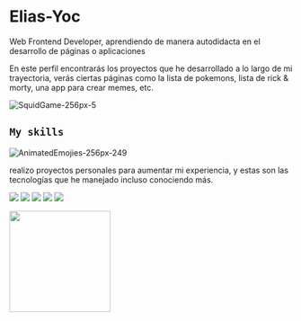 # Elias-Yoc
<p>Web Frontend Developer, aprendiendo de manera autodidacta en el desarrollo de páginas o aplicaciones </p>
<p>En este perfil encontrarás los proyectos que he desarrollado a lo largo de mi trayectoria, verás ciertas páginas como la lista de pokemons, lista de rick & morty, una app para crear memes, etc.</p>

![SquidGame-256px-5](https://user-images.githubusercontent.com/64809211/146615905-5bc73733-7e27-406e-bb75-6783a61b81dc.gif)

## `My skills`
![AnimatedEmojies-256px-249](https://user-images.githubusercontent.com/64809211/146616201-7cdbaa07-1a38-42ff-9935-123fb9ba7ee2.gif)

<p>realizo proyectos personales para aumentar mi experiencia, y estas son las tecnologías que he manejado incluso conociendo más. </p>

![](https://img.shields.io/badge/HTML5-E34F26?style=for-the-badge&logo=html5&logoColor=white)
![](https://img.shields.io/badge/JavaScript-F7DF1E?style=for-the-badge&logo=javascript&logoColor=black)
![](https://img.shields.io/badge/CSS3-1572B6?style=for-the-badge&logo=css3&logoColor=white)
![](https://img.shields.io/badge/React-20232A?style=for-the-badge&logo=react&logoColor=61DAFB)
![](https://img.shields.io/badge/Redux-593D88?style=for-the-badge&logo=redux&logoColor=white)

<div align="left">
  <a href="https://github.com/EliasYoc">
  <img height="180em" src="https://github-readme-stats.vercel.app/api/top-langs/?username=EliasYoc&layout=compact&langs_count=7&theme=radical" />
</div>
